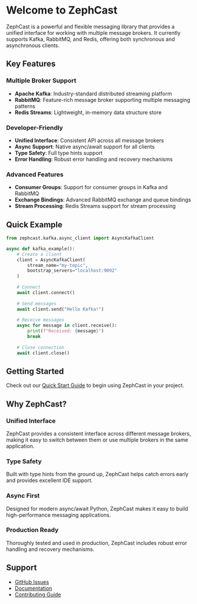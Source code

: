 # Welcome to ZephCast

ZephCast is a powerful and flexible messaging library that provides a unified interface for working with multiple message brokers. It currently supports Kafka, RabbitMQ, and Redis, offering both synchronous and asynchronous clients.

## Key Features

### Multiple Broker Support
- **Apache Kafka**: Industry-standard distributed streaming platform
- **RabbitMQ**: Feature-rich message broker supporting multiple messaging patterns
- **Redis Streams**: Lightweight, in-memory data structure store

### Developer-Friendly
- **Unified Interface**: Consistent API across all message brokers
- **Async Support**: Native async/await support for all clients
- **Type Safety**: Full type hints support
- **Error Handling**: Robust error handling and recovery mechanisms

### Advanced Features
- **Consumer Groups**: Support for consumer groups in Kafka and RabbitMQ
- **Exchange Bindings**: Advanced RabbitMQ exchange and queue bindings
- **Stream Processing**: Redis Streams support for stream processing

## Quick Example

```python
from zephcast.kafka.async_client import AsyncKafkaClient

async def kafka_example():
    # Create a client
    client = AsyncKafkaClient(
        stream_name="my-topic",
        bootstrap_servers="localhost:9092"
    )
    
    # Connect
    await client.connect()
    
    # Send messages
    await client.send("Hello Kafka!")
    
    # Receive messages
    async for message in client.receive():
        print(f"Received: {message}")
        break
    
    # Close connection
    await client.close()
```

## Getting Started

Check out our [Quick Start Guide](getting-started/quickstart.md) to begin using ZephCast in your project.

## Why ZephCast?

### Unified Interface
ZephCast provides a consistent interface across different message brokers, making it easy to switch between them or use multiple brokers in the same application.

### Type Safety
Built with type hints from the ground up, ZephCast helps catch errors early and provides excellent IDE support.

### Async First
Designed for modern async/await Python, ZephCast makes it easy to build high-performance messaging applications.

### Production Ready
Thoroughly tested and used in production, ZephCast includes robust error handling and recovery mechanisms.

## Support

- [GitHub Issues](https://github.com/zbytealchemy/zephcast/issues)
- [Documentation](https://zephcast.readthedocs.io/en/latest/)
- [Contributing Guide](development/contributing.md)
